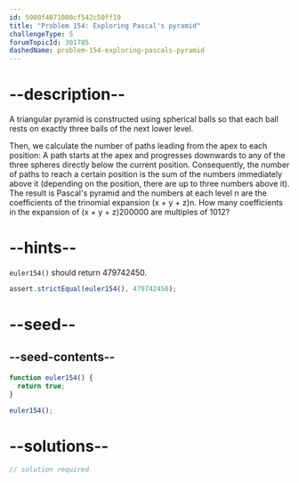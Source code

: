 ```yaml
---
id: 5900f4071000cf542c50ff19
title: "Problem 154: Exploring Pascal's pyramid"
challengeType: 5
forumTopicId: 301785
dashedName: problem-154-exploring-pascals-pyramid
---
```


# --description--

A triangular pyramid is constructed using spherical balls so that each ball rests on exactly three balls of the next lower level.

Then, we calculate the number of paths leading from the apex to each position: A path starts at the apex and progresses downwards to any of the three spheres directly below the current position. Consequently, the number of paths to reach a certain position is the sum of the numbers immediately above it (depending on the position, there are up to three numbers above it). The result is Pascal's pyramid and the numbers at each level n are the coefficients of the trinomial expansion (x + y + z)n. How many coefficients in the expansion of (x + y + z)200000 are multiples of 1012?

# --hints--

`euler154()` should return 479742450.

```js
assert.strictEqual(euler154(), 479742450);
```

# --seed--

## --seed-contents--

```js
function euler154() {
  return true;
}

euler154();
```

# --solutions--

```js
// solution required
```

